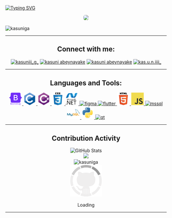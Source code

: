 
<div align=left>

[![Typing SVG](https://readme-typing-svg.herokuapp.com?font=Architects+Daughter&color=cc48db&size=30&lines=Hi🤗+I'm+a+Computer+Science+...;....Undergraduate;At+University+Of+Plymouth;And+I'm+a+proud+Sri+Lankan)](https://git.io/typing-svg)
</div>

<div>
    <div align=center>
        <img src="https://cdn-icons-png.flaticon.com/512/7259/7259543.png" height="200" style=border-radius:5px>
    </div>

<p align="left"> <img src="https://komarev.com/ghpvc/?username=kasuniga&label=Profile%20views&color=0e75b6&style=flat" alt="kasuniga" /> </p>



<hr>
<h2 align="center">Connect with me:</h2>
<p align="center">
<a href="https://twitter.com/kasuniii_g_" target="blank"><img align="center" src="https://raw.githubusercontent.com/rahuldkjain/github-profile-readme-generator/master/src/images/icons/Social/twitter.svg" alt="kasuniii_g_" height="30" width="40" /></a>
<a href="https://www.linkedin.com/in/kasuni-a-767445215/" target="blank"><img align="center" src="https://raw.githubusercontent.com/rahuldkjain/github-profile-readme-generator/master/src/images/icons/Social/linked-in-alt.svg" alt="kasuni abeynayake" height="30" width="40" /></a>
<a href="https://www.facebook.com/profile.php?id=61560529349856&mibextid=ZbWKwL" target="blank"><img align="center" src="https://raw.githubusercontent.com/rahuldkjain/github-profile-readme-generator/master/src/images/icons/Social/facebook.svg" alt="kasuni abeynayake" height="30" width="40" /></a>
<a href="https://instagram.com/kas.u.n.iiii_" target="blank"><img align="center" src="https://raw.githubusercontent.com/rahuldkjain/github-profile-readme-generator/master/src/images/icons/Social/instagram.svg" alt="kas.u.n.iiii_" height="30" width="40" /></a>
</p>

<hr>
<h2 align="center">Languages and Tools:</h2>
<p align="center"> <a href="https://getbootstrap.com" target="_blank" rel="noreferrer"> <img src="https://raw.githubusercontent.com/devicons/devicon/master/icons/bootstrap/bootstrap-plain-wordmark.svg" alt="bootstrap" width="40" height="40"/> </a> <a href="https://www.cprogramming.com/" target="_blank" rel="noreferrer"> <img src="https://raw.githubusercontent.com/devicons/devicon/master/icons/c/c-original.svg" alt="c" width="40" height="40"/> </a> <a href="https://www.w3schools.com/cs/" target="_blank" rel="noreferrer"> <img src="https://raw.githubusercontent.com/devicons/devicon/master/icons/csharp/csharp-original.svg" alt="csharp" width="40" height="40"/> </a> <a href="https://www.w3schools.com/css/" target="_blank" rel="noreferrer"> <img src="https://raw.githubusercontent.com/devicons/devicon/master/icons/css3/css3-original-wordmark.svg" alt="css3" width="40" height="40"/> </a> <a href="https://dotnet.microsoft.com/" target="_blank" rel="noreferrer"> <img src="https://raw.githubusercontent.com/devicons/devicon/master/icons/dot-net/dot-net-original-wordmark.svg" alt="dotnet" width="40" height="40"/> </a> <a href="https://www.figma.com/" target="_blank" rel="noreferrer"> <img src="https://www.vectorlogo.zone/logos/figma/figma-icon.svg" alt="figma" width="40" height="40"/> </a> <a href="https://flutter.dev" target="_blank" rel="noreferrer"> <img src="https://www.vectorlogo.zone/logos/flutterio/flutterio-icon.svg" alt="flutter" width="40" height="40"/> </a> <a href="https://www.w3.org/html/" target="_blank" rel="noreferrer"> <img src="https://raw.githubusercontent.com/devicons/devicon/master/icons/html5/html5-original-wordmark.svg" alt="html5" width="40" height="40"/> </a> <a href="https://developer.mozilla.org/en-US/docs/Web/JavaScript" target="_blank" rel="noreferrer"> <img src="https://raw.githubusercontent.com/devicons/devicon/master/icons/javascript/javascript-original.svg" alt="javascript" width="40" height="40"/> </a> <a href="https://www.microsoft.com/en-us/sql-server" target="_blank" rel="noreferrer"> <img src="https://www.svgrepo.com/show/303229/microsoft-sql-server-logo.svg" alt="mssql" width="40" height="40"/> </a> <a href="https://www.mysql.com/" target="_blank" rel="noreferrer"> <img src="https://raw.githubusercontent.com/devicons/devicon/master/icons/mysql/mysql-original-wordmark.svg" alt="mysql" width="40" height="40"/> </a> <a href="https://www.python.org" target="_blank" rel="noreferrer"> <img src="https://raw.githubusercontent.com/devicons/devicon/master/icons/python/python-original.svg" alt="python" width="40" height="40"/> </a> <a href="https://www.qt.io/" target="_blank" rel="noreferrer"> <img src="https://upload.wikimedia.org/wikipedia/commons/0/0b/Qt_logo_2016.svg" alt="qt" width="40" height="40"/> </a> </p>

<hr>
<div align=center>
        <h2>Contribution Activity</h2>
        <img src="https://github-readme-stats.vercel.app/api?username=kasuniga&bg_color=30,c738bd,e49bff,f8f9d7&title_color=500259&text_color=FFFFFF&show_icons=true&icon_color=500259&include_all_commits=true&count_private=true&theme=dark" alt="GitHub Stats" height="200" />
        <br>
        <img style="height:200;" src="https://github-readme-streak-stats.herokuapp.com/?user=kasuniga&theme=radical&show_icons=true&icon_color=500259&border=e4e2e2" />
<br>

 <img src="https://github-readme-stats.vercel.app/api/top-langs?username=kasuniga&show_icons=true&locale=en&layout=compact&line_height=20&title_color=7A7ADB&icon_color=2234AE&text_color=c738bd&bg_color=30,f8f9d7,e49bff"  height="200" alt="kasuniga"/>
<br>
    </div>

<!---<div align="center">
  <img  src="https://github.com/kasuniga/kasuniga/blob/readme/resources/img/grid-snake.svg"
       alt="snake" /></a>
</div>--->
<!---
<p align = "center">
	<img src = "https://github.com/kasuniga/kasuniga/blob/output/github-contribution-grid-snake.svg?" alt = "Snake Game"/>
</p>
--->
   <div align=center>
        <img src="https://raw.githubusercontent.com/AhmedFathyDev/AhmedFathyDev/main/GitHub.gif" alt="GitHub Octocat Logo" height="100">
        <p>Loading</p>
    </div>

</div>
<hr>

